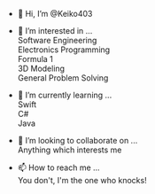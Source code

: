 - 👋 Hi, I’m @Keiko403
  
- 👀 I’m interested in ...  
Software Engineering  
Electronics Programming  
Formula 1  
3D Modeling  
General Problem Solving  
  
- 🌱 I’m currently learning ...  
Swift  
C#  
Java  
  
- 💞️ I’m looking to collaborate on ...  
Anything which interests me  
  
- 📫 How to reach me ...  
You don't, I'm the one who knocks!  

<!---
Keiko403/Keiko403 is a ✨ special ✨ repository because its `README.md` (this file) appears on your GitHub profile.
You can click the Preview link to take a look at your changes.
--->
